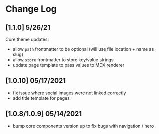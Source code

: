 # Change Log

## [1.1.0] 5/26/21

Core theme updates:

- allow `path` frontmatter to be optional (will use file location + name as slug)
- allow `store` frontmatter to store key/value strings
- update page template to pass values to MDX renderer


## [1.0.10] 05/17/2021

- fix issue where social images were not linked correctly
- add title template for pages

## [1.0.8/1.0.9] 05/14/2021

- bump core components version up to fix bugs with navigation / hero
